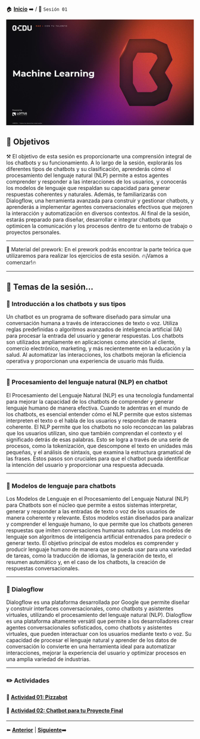 🏠 [**Inicio**](../README.md) ➡️ / 📖 `Sesión 01`

<div align="center">
    <img src="../BEDU.JPG" alt="Sesion_01">
</div>

## 🎯 Objetivos

⚒️ El objetivo de esta sesión es proporcionarte una comprensión integral de los chatbots y su funcionamiento. A lo largo de la sesión, explorarás los diferentes tipos de chatbots y su clasificación, aprenderás cómo el procesamiento del lenguaje natural (NLP) permite a estos agentes comprender y responder a las interacciones de los usuarios, y conocerás los modelos de lenguaje que respaldan su capacidad para generar respuestas coherentes y naturales. Además, te familiarizarás con Dialogflow, una herramienta avanzada para construir y gestionar chatbots, y aprenderás a implementar agentes conversacionales efectivos que mejoren la interacción y automatización en diversos contextos. Al final de la sesión, estarás preparado para diseñar, desarrollar e integrar chatbots que optimicen la comunicación y los procesos dentro de tu entorno de trabajo o proyectos personales.

---

📘 Material del prework:
En el prework podrás encontrar la parte teórica que utilizaremos para realizar los ejercicios de esta sesión. 
🔥¡Vamos a comenzar!🔥

---

## 📂 Temas de la sesión...


### 📖 Introducción a los chatbots y sus tipos

Un chatbot es un programa de software diseñado para simular una conversación humana a través de interacciones de texto o voz. Utiliza reglas predefinidas o algoritmos avanzados de inteligencia artificial (IA) para procesar la entrada del usuario y generar respuestas. Los chatbots son utilizados ampliamente en aplicaciones como atención al cliente, comercio electrónico, marketing, y más recientemente en la educación y la salud. Al automatizar las interacciones, los chatbots mejoran la eficiencia operativa y proporcionan una experiencia de usuario más fluida.

---

### 📖 Procesamiento del lenguaje natural (NLP) en chatbot

El Procesamiento del Lenguaje Natural (NLP) es una tecnología fundamental para mejorar la capacidad de los chatbots de comprender y generar lenguaje humano de manera efectiva. Cuando te adentras en el mundo de los chatbots, es esencial entender cómo el NLP permite que estos sistemas interpreten el texto o el habla de los usuarios y respondan de manera coherente. El NLP permite que los chatbots no solo reconozcan las palabras que los usuarios utilizan, sino que también comprendan el contexto y el significado detrás de esas palabras. Esto se logra a través de una serie de procesos, como la tokenización, que descompone el texto en unidades más pequeñas, y el análisis de sintaxis, que examina la estructura gramatical de las frases. Estos pasos son cruciales para que el chatbot pueda identificar la intención del usuario y proporcionar una respuesta adecuada.

---

### 📖 Modelos de lenguaje para chatbots

Los Modelos de Lenguaje en el Procesamiento del Lenguaje Natural (NLP) para Chatbots son el núcleo que permite a estos sistemas interpretar, generar y responder a las entradas de texto o voz de los usuarios de manera coherente y relevante. Estos modelos están diseñados para analizar y comprender el lenguaje humano, lo que permite que los chatbots generen respuestas que imiten conversaciones humanas naturales. Los modelos de lenguaje son algoritmos de inteligencia artificial entrenados para predecir o generar texto. El objetivo principal de estos modelos es comprender y producir lenguaje humano de manera que se pueda usar para una variedad de tareas, como la traducción de idiomas, la generación de texto, el resumen automático y, en el caso de los chatbots, la creación de respuestas conversacionales.

---

### 📖 Dialogflow

Dialogflow es una plataforma desarrollada por Google que permite diseñar y construir interfaces conversacionales, como chatbots y asistentes virtuales, utilizando el procesamiento del lenguaje natural (NLP).  Dialogflow es una plataforma altamente versátil que permite a los desarrolladores crear agentes conversacionales sofisticados, como chatbots y asistentes virtuales, que pueden interactuar con los usuarios mediante texto o voz. Su capacidad de procesar el lenguaje natural y aprender de los datos de conversación lo convierte en una herramienta ideal para automatizar interacciones, mejorar la experiencia del usuario y optimizar procesos en una amplia variedad de industrias.


---

### ✏️ Actividades

#### 📕 **[Actividad 01: Pizzabot](/Sesión-07/Actividad-01/README.md)**
#### 📕 **[Actividad 02: Chatbot para tu Proyecto Final](/Sesión-06/Actividad-02/README.md)**


---

⬅️ [**Anterior**](../Sesión-05/README.md) | [**Siguiente**](../Sesión-07/README.md)➡️
